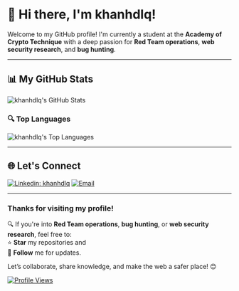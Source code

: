 # 👋 Hi there, I'm khanhdlq!

Welcome to my GitHub profile! I'm currently a student at the **Academy of Crypto Technique** with a deep passion for **Red Team operations**, **web security research**, and **bug hunting**.

---

## 📊 My GitHub Stats
![khanhdlq's GitHub Stats](https://github-readme-stats.vercel.app/api?username=khanhdlq&theme=dark&show_icons=true&hide_border=false)

### 🔍 Top Languages
![khanhdlq's Top Languages](https://github-readme-stats.vercel.app/api/top-langs/?username=khanhdlq&theme=dark&show_icons=true&hide_border=false&layout=compact)

---

## 🌐 Let's Connect
[![Linkedin: khanhdlq](https://img.shields.io/static/v1?style=for-the-badge&message=LinkedIn&color=0A66C2&logo=LinkedIn&logoColor=FFFFFF&label=&link=https://www.linkedin.com/in/khanhdlq/)](https://www.linkedin.com/in/khanhdlq/)
[![Email](https://img.shields.io/static/v1?style=for-the-badge&message=Email&color=0078D4&logo=Microsoft-Outlook&logoColor=FFFFFF&label=&link=mailto:quockhanh03.bg@gmail.com)](mailto:quockhanh03.bg@gmail.com)

---

### Thanks for visiting my profile!  

🔍 If you're into **Red Team operations**, **bug hunting**, or **web security research**, feel free to:  
⭐ **Star** my repositories and  
🔔 **Follow** me for updates.  

Let’s collaborate, share knowledge, and make the web a safer place! 😊

[![Profile Views](https://komarev.com/ghpvc/?username=khanhdlq&label=PROFILE+VIEWS)](https://github.com/khanhdlq)
